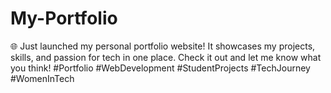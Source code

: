 # My-Portfolio
🌐 Just launched my personal portfolio website! It showcases my projects, skills, and passion for tech in one place. Check it out and let me know what you think!  #Portfolio #WebDevelopment #StudentProjects #TechJourney #WomenInTech
